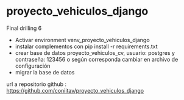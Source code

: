 # proyecto_vehiculos_django
 Final drilling 6

- Activar environment venv_proyecto_vehiculos_django
- instalar complementos con pip install -r requirements.txt
- crear base de datos proyecto_vehiculos_cv, usuario: postgres y contraseña: 123456 o según corresponda cambiar en archivo de configuración
- migrar la base de datos

url a repositorio github : https://github.com/coniitav/proyecto_vehiculos_django